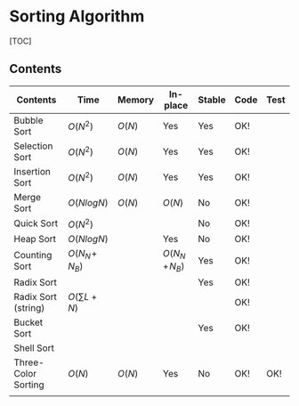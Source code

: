# Sorting Algorithm



[TOC]



## Contents

| Contents            | Time             | Memory | In-place         | Stable | Code | Test |
| ------------------- | ---------------- | ------ | ---------------- | ------ | ---- | ---- |
| Bubble Sort         | $O(N^2)$         | $O(N)$ | Yes              | Yes    | OK!  |      |
| Selection Sort      | $O(N^2)$         | $O(N)$ | Yes              | Yes    | OK!  |      |
| Insertion Sort      | $O(N^2)$         | $O(N)$ | Yes              | Yes    | OK!  |      |
| Merge Sort          | $O(NlogN)$       | $O(N)$ | $O(N)$           | No     | OK!  |      |
| Quick Sort          | $O(N^2)$         |        |                  | No     | OK!  |      |
| Heap Sort           | $O(NlogN)$       |        | Yes              | No     | OK!  |      |
| Counting Sort       | $O(N_N\!+\!N_B)$ |        | $O(N_N\!+\!N_B)$ | Yes    | OK!  |      |
| Radix Sort          |                  |        |                  | Yes    | OK!  |      |
| Radix Sort (string) | $O(\sum L + N)$  |        |                  |        | OK!  |      |
| Bucket Sort         |                  |        |                  | Yes    | OK!  |      |
| Shell Sort          |                  |        |                  |        |      |      |
| Three-Color Sorting | $O(N)$           | $O(N)$ | Yes              | No     | OK!  | OK!  |
|                     |                  |        |                  |        |      |      |

